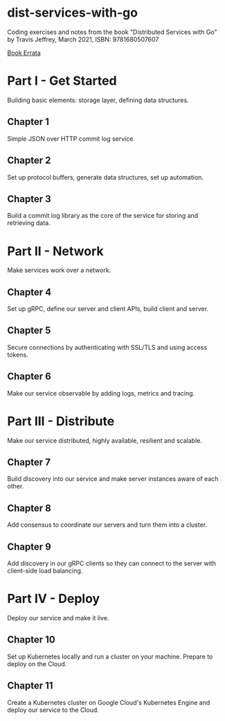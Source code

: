 # dist-services-with-go
Coding exercises and notes from the book "Distributed Services with Go" by Travis Jeffrey, March 2021, ISBN: 9781680507607

[Book Errata](https://devtalk.com/books/distributed-services-with-go/errata)

# Part I - Get Started
Building basic elements: storage layer, defining data structures.
## Chapter 1
Simple JSON over HTTP commit log service.

## Chapter 2
Set up protocol buffers, generate data structures, set up automation.

## Chapter 3
Build a commit log library as the core of the service for storing and retrieving data.

# Part II - Network
Make services work over a network.

## Chapter 4
Set up gRPC, define our server and client APIs, build client and server.

## Chapter 5
Secure connections by authenticating with SSL/TLS and using access tokens.

## Chapter 6
Make our service observable by adding logs, metrics and tracing.

# Part III - Distribute
Make our service distributed, highly available, resilient and scalable.

## Chapter 7
Build discovery into our service and make server instances aware of each other.

## Chapter 8
Add consensus to coordinate our servers and turn them into a cluster.

## Chapter 9
Add discovery in our gRPC clients so they can connect to the server with client-side load balancing.

# Part IV - Deploy
Deploy our service and make it live.

## Chapter 10
Set up Kubernetes locally and run a cluster on your machine. Prepare to deploy on the Cloud.

## Chapter 11
Create a Kubernetes cluster on Google Cloud's Kubernetes Engine and deploy our service to the Cloud.
